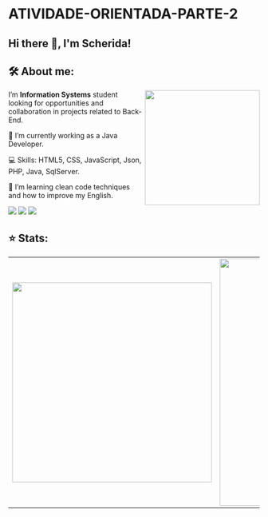 # ATIVIDADE-ORIENTADA-PARTE-2

## Hi there 👋, I'm Scherida!

## 🛠 About me:

<img align='right' src="https://media.giphy.com/media/L1R1tvI9svkIWwpVYr/giphy.gif" width="230"> 

<p align="left"> 
  I’m <strong>Information Systems</strong> student looking for opportunities and collaboration in projects related to Back-End.
</p>
<p align="left"> 
  🔭 I’m currently working as a Java Developer.
</p>
<p align="left"> 
  💻 Skills: HTML5, CSS, JavaScript, Json, PHP, Java, SqlServer.
</p>
<p aling="left">
  🌱 I’m learning clean code techniques and how to improve my English.
</p>

<p align="left">
  <a href="mailto:scheridarayane@gmail.com" alt="Gmail">
  <img src="https://img.shields.io/badge/-Gmail-FF0000?style=for-the-badge&labelColor=FF0000&logo=gmail&logoColor=white&link=scheridarayane@gmail.com" /></a>

  <a href="https://www.linkedin.com/in/scherida-rayane-de-souza/" alt="Linkedin">
  <img src="https://img.shields.io/badge/-Linkedin-0e76a8?style=for-the-badge&logo=Linkedin&logoColor=white&link=https://www.linkedin.com/in/scherida-rayane-de-souza/" /></a>

  <a href="https://www.instagram.com/scherida_rayane/" alt="Instagram">
  <img src="https://img.shields.io/badge/-Instagram-DF0174?style=for-the-badge&labelColor=DF0174&logo=instagram&logoColor=white&link=https://www.instagram.com/scherida_rayane/"/></a>
</p>

## ⭐ Stats:
<center>
<table>
  <tr>
      <td><img width="400px" align="center" src="https://github-readme-stats.vercel.app/api/top-langs/?username=scherida&theme=dark&layout=compact" /></td>
      <td><img width="495px" align="center" src="https://github-readme-stats.vercel.app/api?username=scherida&theme=dark&show_icons=true?count_private=true" /></td>
  </tr>   
</table>
</center>